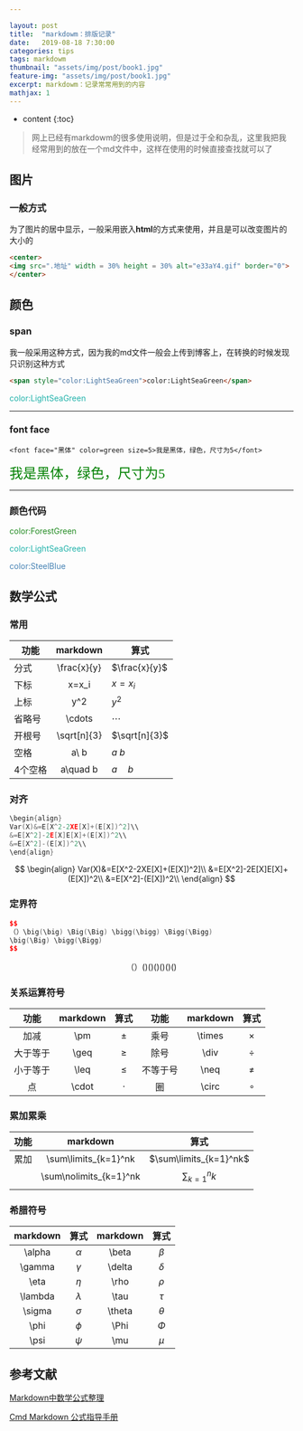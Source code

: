 ```yaml
---

layout: post
title:  "markdowm：排版记录"
date:   2019-08-18 7:30:00
categories: tips
tags: markdowm
thumbnail: "assets/img/post/book1.jpg"
feature-img: "assets/img/post/book1.jpg"
excerpt: markdowm：记录常常用到的内容 
mathjax: 1
---
```


* content
{:toc}
> 网上已经有markdowm的很多使用说明，但是过于全和杂乱，这里我把我经常用到的放在一个md文件中，这样在使用的时候直接查找就可以了
>

## 图片

### 一般方式

为了图片的居中显示，一般采用嵌入**html**的方式来使用，并且是可以改变图片的大小的

```html
<center>
<img src=".地址" width = 30% height = 30% alt="e33aY4.gif" border="0">
</center>
```



## 颜色

### span

我一般采用这种方式，因为我的md文件一般会上传到博客上，在转换的时候发现只识别这种方式

```html
<span style="color:LightSeaGreen">color:LightSeaGreen</span>
```

<span style="color:LightSeaGreen">color:LightSeaGreen</span> 

----

### font face

```
<font face="黑体" color=green size=5>我是黑体，绿色，尺寸为5</font>
```

<font face="黑体" color=green size=5>我是黑体，绿色，尺寸为5</font>

----

### 颜色代码

<span style="color:ForestGreen">color:ForestGreen</span>

<span style="color:LightSeaGreen">color:LightSeaGreen</span>

<span style="color:SteelBlue">color:SteelBlue</span>

## 数学公式

### 常用

| 功能    | **markdown** | 算式          |
| ------- | :----------: | ------------- |
| 分式    | \frac{x}{y}  | $\frac{x}{y}$ |
| 下标    |    x=x_i     | $x=x_i$       |
| 上标    |     y^2      | $y^2$         |
| 省略号  |    \cdots    | $\cdots$      |
| 开根号  | \sqrt[n]{3}  | $\sqrt[n]{3}$ |
| 空格    |     a\ b     | $a\ b$        |
| 4个空格 |   a\quad b   | $a\quad b$    |

### 对齐

```c++
\begin{align}
Var(X)&=E[X^2-2XE[X]+(E[X])^2]\\
&=E[X^2]-2E[X]E[X]+(E[X])^2\\
&=E[X^2]-(E[X])^2\\
\end{align}
```

$$
\begin{align}
Var(X)&=E[X^2-2XE[X]+(E[X])^2]\\
&=E[X^2]-2E[X]E[X]+(E[X])^2\\
&=E[X^2]-(E[X])^2\\
\end{align}
$$

### 定界符

```c++
$$
（）\big(\big) \Big(\Big) \bigg(\bigg) \Bigg(\Bigg)
\big(\Big) \bigg(\Bigg)
$$
```

$$
（）\big(\big) \Big(\Big) \bigg(\bigg) \Bigg(\Bigg)
\big(\Big) \bigg(\Bigg)
$$



### 关系运算符号

|   功能   | markdown |  算式   |   功能   | markdown |   算式   |
| :------: | :------: | :-----: | :------: | :------: | :------: |
|   加减   |   \pm    |  $\pm$  |   乘号   |  \times  | $\times$ |
| 大于等于 |   \geq   | $\geq$  |   除号   |   \div   |  $\div$  |
| 小于等于 |   \leq   | $\leq$  | 不等于号 |   \neq   |  $\neq$  |
|    点    |  \cdot   | $\cdot$ |    圈    |  \circ   | $\circ$  |

### 累加累乘

| 功能 |        markdown        |           算式           |
| :--: | :--------------------: | :----------------------: |
| 累加 |  \sum\limits_{k=1}^nk  |  $\sum\limits_{k=1}^nk$  |
|      | \sum\nolimits_{k=1}^nk | $\sum\nolimits_{k=1}^nk$ |
|      |                        |                          |



### 希腊符号

| markdown |   算式    | markdown |   算式   |
| :------: | :-------: | :------: | :------: |
|  \alpha  | $\alpha$  |  \beta   | $\beta$  |
|  \gamma  | $\gamma$  |  \delta  | $\delta$ |
|   \eta   |  $\eta$   |   \rho   |  $\rho$  |
| \lambda  | $\lambda$ |   \tau   |  $\tau$  |
|  \sigma  | $\sigma$  |  \theta  | $\theta$ |
|   \phi   |  $\phi$   |   \Phi   |  $\Phi$  |
|   \psi   |  $\psi$   |   \mu    |  $\mu$   |





## 参考文献

[Markdown中数学公式整理](https://blog.csdn.net/zdk930519/article/details/54137476)

[Cmd Markdown 公式指导手册](https://www.zybuluo.com/codeep/note/163962#cmd-markdown-%E5%85%AC%E5%BC%8F%E6%8C%87%E5%AF%BC%E6%89%8B%E5%86%8C)

